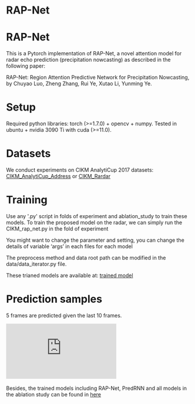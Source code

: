 # RAP-Net

# RAP-Net

This is a Pytorch implementation of RAP-Net, a novel attention model for radar echo prediction (precipitation nowcasting) as described in the following paper:

RAP-Net: Region Attention Predictive Network for Precipitation Nowcasting, by Chuyao Luo, Zheng Zhang, Rui Ye, Xutao Li, Yunming Ye.

# Setup
Required python libraries: torch (>=1.7.0) + opencv + numpy.
Tested in ubuntu + nvidia 3090 Ti with cuda (>=11.0).

# Datasets
We conduct experiments on CIKM AnalytiCup 2017 datasets: [CIKM_AnalytiCup_Address](https://tianchi.aliyun.com/competition/entrance/231596/information) or [CIKM_Rardar](https://drive.google.com/drive/folders/1IqQyI8hTtsBbrZRRht3Es9eES_S4Qv2Y?usp=sharing) 

# Training
Use any '.py' script in folds of experiment and ablation_study to train these models. To train the proposed model on the radar, we can simply run the CIKM_rap_net.py in the fold of experiment

You might want to change the parameter and setting, you can change the details of variable ‘args’ in each files for each model

The preprocess method and data root path can be modified in the data/data_iterator.py file.

These trianed models are available at: [trained model](https://drive.google.com/drive/folders/1-Cbm-E1beUXaw_YxzBSxcDv1uGxLXmFT?usp=sharing) 

# Prediction samples
5 frames are predicted given the last 10 frames.

![Prediction vislazation](https://github.com/luochuyao/RAP-Net/blob/master/utils/res.pdf)

Besides, the trained models including RAP-Net, PredRNN and all models in the ablation study can be found in [here](https://drive.google.com/drive/folders/1-Cbm-E1beUXaw_YxzBSxcDv1uGxLXmFT?usp=sharing)




